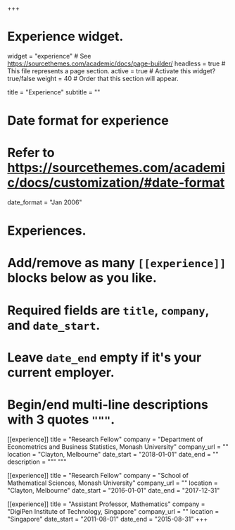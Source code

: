 +++
# Experience widget.
widget = "experience"  # See https://sourcethemes.com/academic/docs/page-builder/
headless = true  # This file represents a page section.
active = true  # Activate this widget? true/false
weight = 40  # Order that this section will appear.

title = "Experience"
subtitle = ""

# Date format for experience
#   Refer to https://sourcethemes.com/academic/docs/customization/#date-format
date_format = "Jan 2006"

# Experiences.
#   Add/remove as many `[[experience]]` blocks below as you like.
#   Required fields are `title`, `company`, and `date_start`.
#   Leave `date_end` empty if it's your current employer.
#   Begin/end multi-line descriptions with 3 quotes `"""`.
[[experience]]
  title = "Research Fellow"
  company = "Department of Econometrics and Business Statistics, Monash University"
  company_url = ""
  location = "Clayton, Melbourne"
  date_start = "2018-01-01"
  date_end = ""
  description = """
  """

[[experience]]
  title = "Research Fellow"
  company = "School of Mathematical Sciences, Monash University"
  company_url = ""
  location = "Clayton, Melbourne"
  date_start = "2016-01-01"
  date_end = "2017-12-31"

[[experience]]
  title = "Assistant Professor, Mathematics"
  company = "DigiPen Institute of Technology, Singapore"
  company_url = ""
  location = "Singapore"
  date_start = "2011-08-01"
  date_end = "2015-08-31"
+++
